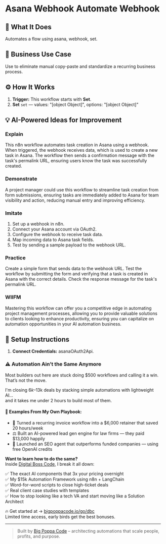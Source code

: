# Asana Webhook Automate Webhook
  ## 🚀 What It Does
  Automates a flow using asana, webhook, set.
  
  ## 💼 Business Use Case
  Use to eliminate manual copy-paste and standardize a recurring business process.
  
  ## ⚙️ How It Works
  1. **Trigger:** This workflow starts with **Set**.
  2. **Set** `set` — values: "[object Object]", options: "[object Object]"
  
  ## 💡 AI-Powered Ideas for Improvement
  ### Explain
This n8n workflow automates task creation in Asana using a webhook. When triggered, the webhook receives data, which is used to create a new task in Asana. The workflow then sends a confirmation message with the task's permalink URL, ensuring users know the task was successfully created.

### Demonstrate
A project manager could use this workflow to streamline task creation from form submissions, ensuring tasks are immediately added to Asana for team visibility and action, reducing manual entry and improving efficiency.

### Imitate
1. Set up a webhook in n8n.
2. Connect your Asana account via OAuth2.
3. Configure the webhook to receive task data.
4. Map incoming data to Asana task fields.
5. Test by sending a sample payload to the webhook URL.

### Practice
Create a simple form that sends data to the webhook URL. Test the workflow by submitting the form and verifying that a task is created in Asana with the correct details. Check the response message for the task's permalink URL.

### WIIFM
Mastering this workflow can offer you a competitive edge in automating project management processes, allowing you to provide valuable solutions to clients looking to enhance productivity, ensuring you can capitalize on automation opportunities in your AI automation business.
  
  ## 🔧 Setup Instructions
  1. **Connect Credentials:** asanaOAuth2Api.
  
### ⚠️ Automation Ain’t the Same Anymore

Most builders out here are stuck doing $500 workflows and calling it a win.  
That’s not the move.  

I'm closing $6k–$13k deals by stacking simple automations with lightweight AI...  
and it takes me under 2 hours to build most of them.

#### 🧠 Examples From My Own Playbook:
- 🔁 Turned a recurring invoice workflow into a $6,000 retainer that saved 20 hours/week  
- ⚖️ Built an AI-powered lead gen engine for law firms — they paid $13,000 happily  
- 🚀 Launched an SEO agent that outperforms funded companies — using free OpenAI credits  

**Want to learn how to do the same?**  
Inside [Digital Boss Code](https://bigpoppacode.io/go/dbc), I break it all down:

✅ The exact AI components that 3x your pricing overnight  
✅ My $15k Automation Framework using n8n + LangChain  
✅ Word-for-word scripts to close high-ticket deals  
✅ Real client case studies with templates  
✅ How to stop looking like a tech VA and start moving like a Solution Architect  

🔥 Get started at → [bigpoppacode.io/go/dbc](https://bigpoppacode.io/go/dbc)  
Limited time access, early birds get the best bonuses.

---
> Built by [Big Poppa Code](https://bigpoppacode.io) – architecting automations that scale people, profits, and purpose.
  